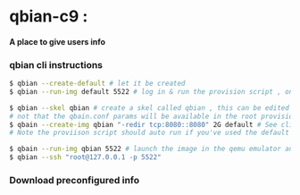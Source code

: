 # qbian-c9 : 


#### A place to give users info



### qbian cli instructions



```bash
$ qbian --create-default # let it be created
$ qbian --run-img default 5522 # log in & run the provision script , once complete halt the machine

$ qbian --skel qbian # create a skel called qbian , this can be edited by you for the auto provisioning and conf
# not that the qbain.conf params will be available in the root provision script.
$ qbain --create-img qbian "-redir tcp:8080::8080" 2G default # See cli commands for reference
# Note the proviison script should auto run if you've used the default image.

$ qbain --run-img qbian 5522 # launch the image in the qemu emulator and access through port:5522 as ssh port
$ qbian --ssh "root@127.0.0.1 -p 5522"
```


### Download preconfigured info
